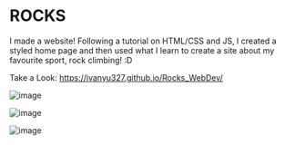 # ROCKS

I made a website! Following a tutorial on HTML/CSS and JS, I created a styled home page and then used what I learn to create a site about my favourite sport, rock climbing! :D

Take a Look: https://ivanyu327.github.io/Rocks_WebDev/


![image](https://user-images.githubusercontent.com/85257356/146812322-16ac1a2d-b551-426a-9df7-3933ccd8043a.png)

![image](https://user-images.githubusercontent.com/85257356/146812358-d8137ea4-85ef-40e0-b210-952dbfac7e09.png)

![image](https://user-images.githubusercontent.com/85257356/146812380-547c116b-5e43-4cb6-90de-932d74568556.png)
